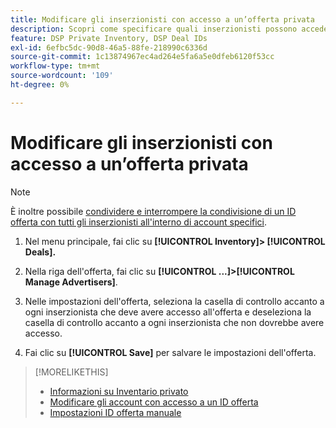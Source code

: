 ```yaml
---
title: Modificare gli inserzionisti con accesso a un’offerta privata
description: Scopri come specificare quali inserzionisti possono accedere a un’offerta privata.
feature: DSP Private Inventory, DSP Deal IDs
exl-id: 6efbc5dc-90d8-46a5-88fe-218990c6336d
source-git-commit: 1c13874967ec4ad264e5fa6a5e0dfeb6120f53cc
workflow-type: tm+mt
source-wordcount: '109'
ht-degree: 0%

---
```


# Modificare gli inserzionisti con accesso a un’offerta privata

>[!NOTE]
>
>È inoltre possibile [condividere e interrompere la condivisione di un ID offerta con tutti gli inserzionisti all&#39;interno di account specifici](deal-id-share.md).

1. Nel menu principale, fai clic su **[!UICONTROL Inventory]> [!UICONTROL Deals].**

1. Nella riga dell&#39;offerta, fai clic su  **[!UICONTROL ...]>[!UICONTROL Manage Advertisers]**.

1. Nelle impostazioni dell&#39;offerta, seleziona la casella di controllo accanto a ogni inserzionista che deve avere accesso all&#39;offerta e deseleziona la casella di controllo accanto a ogni inserzionista che non dovrebbe avere accesso.

1. Fai clic su **[!UICONTROL Save]** per salvare le impostazioni dell&#39;offerta.

>[!MORELIKETHIS]
>* [Informazioni su Inventario privato](private-inventory-about.md)
>* [Modificare gli account con accesso a un ID offerta](/help/dsp/inventory/deal-id-share.md)
>* [Impostazioni ID offerta manuale](deal-id-settings.md)

